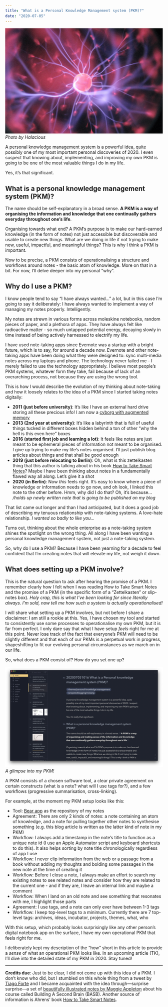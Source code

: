```yaml
---
title: "What is a Personal Knowledge Management system (PKM)?"
date: "2020-07-05"
---
```


![a visualisation of a neuron firing](images/brain-synapsis.jpg)
_Photo by Halacious_

A personal knowledge management system is a powerful idea, quite possibly one of my most important personal discoveries of 2020. I even suspect that knowing about, implementing, and improving my own PKM is going to be one of the most valuable things I do in my life.

Yes, it’s that significant.

## What is a personal knowledge management system (PKM)?
The name should be self-explanatory in a broad sense. **A PKM is a way of organising the information and knowledge that one continually gathers everyday throughout one’s life**.

Organising towards what end? A PKM’s purpose is to make our hard-earned knowledge (in the form of notes) not just accessible but discoverable and usable to create new things. What are we doing in life if not trying to make new, useful, impactful, and meaningful things? This is why I think a PKM is important.

Now to be precise, a PKM consists of operationalising a structure and workflows around notes - the basic atom of knowledge. More on that in a bit. For now, I’ll delve deeper into my personal “why”.

## Why do I use a PKM?

I know people tend to say “I have always wanted…” a lot, but in this case I’m going to say it deliberately: I have always wanted to implement a way of managing my notes properly. Intelligently.

My notes are strewn in various forms across moleskine notebooks, random pieces of paper, and a plethora of apps. They have always felt like radioactive matter - so much untapped potential energy, decaying slowly in time instead of being actively harnessed to electrify my life.

I have used note-taking apps since Evernote was a startup with a bright future, which is to say, for around a decade now. Evernote and other note-taking apps have been doing what they were designed to: sync multi-media notes across my laptops and phone. The technology never failed me - I merely failed to use the technology appropriately. I believe most people’s PKM systems, whatever form they take, fail because of lack of an overarching process, not because they are using the wrong tool.

This is how I would describe the evolution of my thinking about note-taking and how it loosely relates to the idea of a PKM since I started taking notes digitally:

- __2011 (just before university)__: It’s like I have an external hard drive storing all these precious info! I am now a [cyborg with augmented memory](/2020-02-23-how-i-think-about-memory)
- __2013 (2nd year at university)__: It’s like a labyrinth that is full of useful things tucked in different boxes hidden behind a ton of other “why the hell is this even here” boxes
- __2016 (started first job and learning a lot)__: It feels like notes are just meant to be ephemeral pieces of information not meant to be organised. I give up trying to make my life’s notes organised. I’ll just publish blog articles about things and that shall be good enough
- __2019 (just before relocating to Berlin)__: Oh, what is this zettelkasten thing that this author is talking about in his book [How to Take Smart Notes](https://www.goodreads.com/book/show/34507927-how-to-take-smart-notes)? Maybe I have been thinking about notes in a fundamentally flawed way all along. Let’s give it a shot
- __2020 (in Berlin)__: Now *this* feels right. It’s easy to know where a piece of knowledge or information needs to go now, and oh look, I linked this note to the other before. Hmm, why did I do that? Oh, it’s because… _/holds up newly written note that is going to be published on my blog_

That list came out longer and than I had anticipated, but it does a good job of describing my tenuous relationship with note-taking systems. A love-hate relationship. _I wanted so badly to like you…_

Turns out, thinking about the whole enterprise as a note-taking system shines the spotlight on the wrong thing. All along I have been wanting a personal knowledge management system, not just a note-taking system.

So, why do I use a PKM? Because I have been yearning for a decade to feel confident that I’m creating notes that will elevate my life, not weigh it down.

## What does setting up a PKM involve?

This is the natural question to ask after hearing the promise of a PKM. I remember clearly how I felt when I was reading How to Take Smart Notes and the promise of a PKM (in the specific form of a “Zettelkasten” or slip-notes box). _Holy crap, this is what I’ve been looking for since literally always. I’m sold, now tell me how such a system is actually operationalised!_

I will share what setting up a PKM involves, but not before I share a disclaimer: I am still a rookie at this. Yes, I have chosen my tool and started to consistently use some processes to operationalise my own PKM, but it is far from perfect. I only dare say that what I have setup _feels_ right for me at this point. Never lose track of the fact that everyone’s PKM will need to be slightly different and that each of our PKMs is a perpetual work in progress, shapeshifting to fit our evolving personal circumstances as we march on in our life.

So, what does a PKM consist of? How do you set one up?

![screenshot of my PKM in Bear app - Nick Ang blog](images/nick-ang-pkm-1.png) 
_A glimpse into my PKM!_

A PKM consists of a chosen software tool, a clear private agreement on certain constructs (what is a note? what will I use tags for?), and a few workflows (progressive summarisation, cross-linking).

For example, at the moment my PKM setup looks like this:

- Tool: [Bear app](https://www.nickang.com/2018-11-02-bear-app-im-ready-for-you/) as the repository of my notes
- Agreement: There are only 2 kinds of notes: a note containing an atom of knowledge, and a note for pulling together other notes to synthesise something (e.g. this blog article is written as the latter kind of note in my PKM)
- Workflow: I always add a timestamp in the note’s title to function as a unique note id (I use an Apple Automator script and keyboard shortcuts to do this). It also helps sorting by note title chronologically regardless of app I use
- Workflow: I never clip information from the web or a passage from a book without adding my thoughts and bolding some passages in the new note at the time of creating it
- Workflow: Before I close a note, I always make an effort to search my existing notes to see related notes and consider how they are related to the current one - and if they are, I leave an internal link and maybe a comment
- Workflow: When I land on an old note and see something that resonates with me, I highlight those parts
- Agreement: I use tags, and a note can only ever have between 1-3 tags
- Workflow: I keep top-level tags to a minimum. Currently there are 7 top-level tags: archives, ideas, incubator, projects, themes, what, who

With this setup, which probably looks surprisingly like any other person’s digital notebook app on the surface, I have my own operational PKM that feels right for me. 

I deliberately kept my description of the “how” short in this article to provide a _sense_ of what an operational PKM looks like. In an upcoming article (TK), I’ll dive into the detailed state of my PKM in 2020. Stay tuned!

---

**Credits due**: Just to be clear, I did not come up with this idea of a PKM. I don’t know who did, but I stumbled on this whole thing from a tweet by [Tiago Forte](https://twitter.com/fortelabs) and I became acquainted with the idea through—surprise surprise—a set of [beautifully illustrated notes by Maggie Appleton](https://maggieappleton.com/basb) about his course called Building A Second Brain (BASB). Another source of information is Ahrens’ book [How to Take Smart Notes](https://www.goodreads.com/book/show/34507927-how-to-take-smart-notes).
